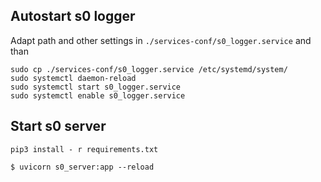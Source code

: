 ## Autostart s0 logger

Adapt path and other settings in `./services-conf/s0_logger.service` and than

```shell
sudo cp ./services-conf/s0_logger.service /etc/systemd/system/
sudo systemctl daemon-reload
sudo systemctl start s0_logger.service
sudo systemctl enable s0_logger.service
```

## Start s0 server 

```shell
pip3 install - r requirements.txt

$ uvicorn s0_server:app --reload
```
